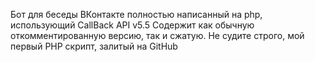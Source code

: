 Бот для беседы ВКонтакте полностью написанный на php, использующий CallBack API v5.5
Содержит как обычную откомментированную версию, так и сжатую.
Не судите строго, мой первый PHP скрипт, залитый на GitHub
